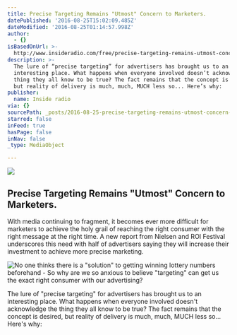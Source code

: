 ```yaml
---
title: Precise Targeting Remains "Utmost" Concern to Marketers.
datePublished: '2016-08-25T15:02:09.485Z'
dateModified: '2016-08-25T01:14:57.998Z'
author:
  - {}
isBasedOnUrl: >-
  http://www.insideradio.com/free/precise-targeting-remains-utmost-concern-to-marketers/article_cd169110-523b-11e6-892e-7bacca8b18f6.html
description: >-
  The lure of “precise targeting” for advertisers has brought us to an
  interesting place. What happens when everyone involved doesn’t acknowledge the
  thing they all know to be true? The fact remains that the concept is desired,
  but reality of delivery is much, much, MUCH less so... Here’s why:
publisher:
  name: Inside radio
via: {}
sourcePath: _posts/2016-08-25-precise-targeting-remains-utmost-concern-to-marketers.md
starred: false
inFeed: true
hasPage: false
inNav: false
_type: MediaObject

---
```

<article style=""><img src="http://bloximages.newyork1.vip.townnews.com/insideradio.com/content/tncms/assets/v3/editorial/d/4a/d4aa715c-cea2-11e5-81b5-e39d70b22f50/56b8fb0e28909.image.jpg?resize=375%2C320" /><h1>Precise Targeting Remains "Utmost" Concern to Marketers.</h1><p>With media continuing to fragment, it becomes ever more difficult for marketers to achieve the holy grail of reaching the right consumer with the right message at the right time. A new report from Nielsen and ROI Festival underscores this need with half of advertisers saying they will increase their investment to achieve more precise marketing.</p></article>

![No one thinks there is a "solution" to getting winning lottery numbers beforehand - So why are we so anxious to believe "targeting" can get us the exact right consumer with our advertising?](https://the-grid-user-content.s3-us-west-2.amazonaws.com/5bb693b3-65eb-438a-89a2-8cc31a5eb4d6.jpg)

The lure of "precise targeting" for advertisers has brought us to an interesting place. What happens when everyone involved doesn't acknowledge the thing they all know to be true? The fact remains that the concept is desired, but reality of delivery is much, much, MUCH less so... Here's why: